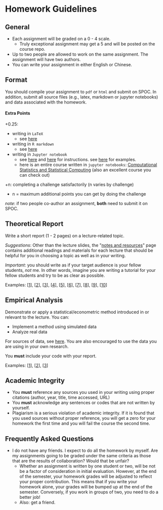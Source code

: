 # Homework Guidelines

## General

- Each assignment will be graded on a 0 - 4 scale.
    - Truly exceptional assignment may get a 5 and will be posted on the course repo.
- Up to two people are allowed to work on the same assignment. The assignment will have two authors.
- You can write your assignment in either English or Chinese.

## Format
You should compile your assignment to `pdf` or `html` and submit on SPOC. In addition, submit all source files (e.g., latex, markdown or jupyter notebooks) and data associated with the homework.

#### Extra Points
+0.25:
- writing in `LaTeX`
    - see [here](https://github.com/jiamingmao/data-analysis/blob/master/Materials/Software/LaTex/LaTex.md)
- writing in `R markdown`
    - see [here](https://jiamingmao.github.io/data-analysis/Resources/#rr-markdown)
- writing in `Jupyter notebook`
    - see [here](https://jupyter.org/) and [here](https://jupyter-notebook.readthedocs.io/en/stable/notebook.html) for instructions. see [here](https://github.com/jupyter/jupyter/wiki/A-gallery-of-interesting-Jupyter-Notebooks#statistics-machine-learning-and-data-science) for examples.
    - here is an entire course written in `jupyter notebooks`: [Computational Statistics and Statistical Computing](http://people.duke.edu/~ccc14/sta-663-2018/index.html) (also an excellent course you can check out)

+n: completing a challenge satisfactorily (n varies by challenge)
- n = maximum additional points you can get by doing the challenge

*note*: if two people co-author an assignment, **both** need to submit it on SPOC.

## Theoretical Report

Write a short report (1 - 2 pages) on a lecture-related topic.

*Suggestions*: Other than the lecture slides, the "[notes and resources](https://jiamingmao.github.io/data-analysis/Lectures/)" page contains additional readings and materials for each lecture that should be helpful for you in choosing a topic as well as in your writing.

*Important*: you should write as if your target audience is your fellow students, *not* me. In other words, imagine you are writing a tutorial for your fellow students and try to be as clear as possible.

Examples: [[1](http://am207.info/wiki/Divergence.html)], [[2](http://am207.info/wiki/Entropy.html)], [[3](https://vsoch.github.io/2013/bias-and-variance-tradeoff/)], [[4](https://sudongqi.github.io/p6)], [[5](https://timvieira.github.io/blog/post/2014/10/06/kl-divergence-as-an-objective-function/)], [[6](https://www.countbayesie.com/blog/2017/5/9/kullback-leibler-divergence-explained)], [[7](https://pandeykartikey.github.io/machine/learning/basics/2018/05/22/cross-entropy.html)], [[8](https://colah.github.io/posts/2015-09-Visual-Information/)], [[9](https://rdipietro.github.io/friendly-intro-to-cross-entropy-loss/)], [[10](https://ethen8181.github.io/machine-learning/model_selection/kl_divergence.html)]

## Empirical Analysis

Demonstrate or apply a statistical/econometric method introduced in or relevant to the lecture. You can:
- Implement a method using simulated data
- Analyze real data

For sources of data, see [here](https://jiamingmao.github.io/data-analysis/Resources/#miscellaneous). You are also encouraged to use the data you are using in your own research.

You **must** include your code with your report.

Examples: [[1](https://github.com/philippbauch/simple-linear-regression-notebook/blob/master/linear-regression-demo.ipynb)], [[2](https://xiaoluli97.github.io/2019/04/06/DA-A3/)], [[3](https://lzc563236.github.io/2019/04/21/Homework4/)]

## Academic Integrity
- You **must** reference any sources you used in your writing using proper citations (author, year, title, time accessed, URL)
- You **must** acknowledge any sentences or codes that are not written by yourself.
- Plagiarism is a serious violation of academic integrity. If it is found that you used sources without proper reference, you will get a zero for your homework the first time and you will fail the course the second time.

## Frequently Asked Questions
- I do not have any friends. I expect to do all the homework by myself. Are my assignments going to be graded under the same criteria as those that are the results of collaboration? Would that be unfair?
    - Whether an assignment is written by one student or two, will be not be a factor of consideration in initial evaluation. However, at the end of the semester, your homework grades will be adjusted to reflect your proper contribution. This means that if you write your homework alone, your grades will be bumped up at the end of the semester. Conversely, if you work in groups of two, you need to do a better job!
    - Also: get a friend.
